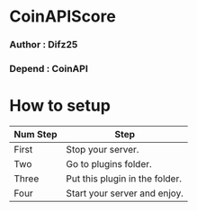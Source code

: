 # CoinAPIScore

### Author : Difz25
### Depend : CoinAPI

# How to setup
| Num Step | Step |
| - | - |
| First | Stop your server. |
| Two | Go to plugins folder. |
| Three | Put this plugin in the folder. |
| Four | Start your server and enjoy. |
